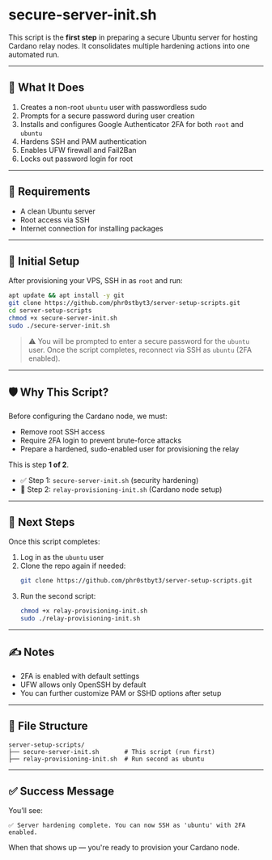 # secure-server-init.sh

This script is the **first step** in preparing a secure Ubuntu server for hosting Cardano relay nodes. It consolidates multiple hardening actions into one automated run.

---

## 🔐 What It Does

1. Creates a non-root `ubuntu` user with passwordless sudo
2. Prompts for a secure password during user creation
3. Installs and configures Google Authenticator 2FA for both `root` and `ubuntu`
4. Hardens SSH and PAM authentication
5. Enables UFW firewall and Fail2Ban
6. Locks out password login for root

---

## 🧰 Requirements
- A clean Ubuntu server
- Root access via SSH
- Internet connection for installing packages

---

## 🚀 Initial Setup

After provisioning your VPS, SSH in as `root` and run:

```bash
apt update && apt install -y git
git clone https://github.com/phr0stbyt3/server-setup-scripts.git
cd server-setup-scripts
chmod +x secure-server-init.sh
sudo ./secure-server-init.sh
```

> ⚠️ You will be prompted to enter a secure password for the `ubuntu` user.
> Once the script completes, reconnect via SSH as `ubuntu` (2FA enabled).

---

## 🛡️ Why This Script?

Before configuring the Cardano node, we must:
- Remove root SSH access
- Require 2FA login to prevent brute-force attacks
- Prepare a hardened, sudo-enabled user for provisioning the relay

This is step **1 of 2**.

- ✅ Step 1: `secure-server-init.sh` (security hardening)
- 🧱 Step 2: `relay-provisioning-init.sh` (Cardano node setup)

---

## 🔄 Next Steps

Once this script completes:

1. Log in as the `ubuntu` user
2. Clone the repo again if needed:
   ```bash
   git clone https://github.com/phr0stbyt3/server-setup-scripts.git
   ```
3. Run the second script:
   ```bash
   chmod +x relay-provisioning-init.sh
   sudo ./relay-provisioning-init.sh
   ```

---

## ✍️ Notes
- 2FA is enabled with default settings
- UFW allows only OpenSSH by default
- You can further customize PAM or SSHD options after setup

---

## 📂 File Structure

```
server-setup-scripts/
├── secure-server-init.sh       # This script (run first)
├── relay-provisioning-init.sh  # Run second as ubuntu
```

---

## ✅ Success Message

You’ll see:
```
✅ Server hardening complete. You can now SSH as 'ubuntu' with 2FA enabled.
```

When that shows up — you're ready to provision your Cardano node.
